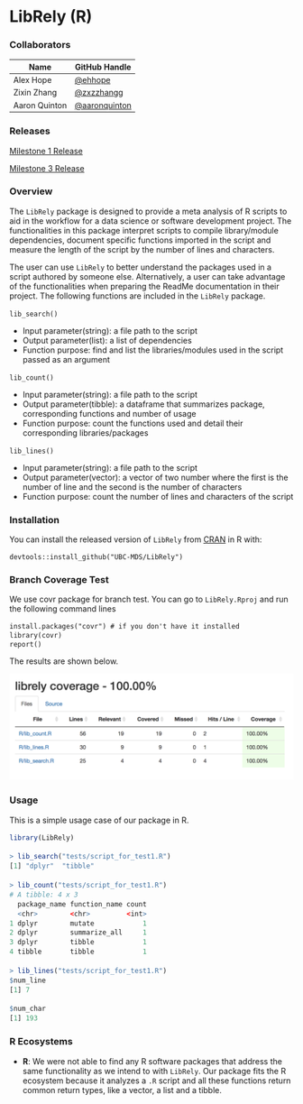 # LibRely (R)

### Collaborators
| Name | GitHub Handle |
| ---- | ------ |
| Alex Hope | [@ehhope ]( https://github.com/ehhope) |
| Zixin Zhang     | [@zxzzhangg](https://github.com/zxzzhangg) |
| Aaron Quinton     | [@aaronquinton](https://github.com/aaronquinton ) |

### Releases

[Milestone 1 Release](https://github.com/UBC-MDS/LibRely-R-/releases/tag/V1.0)

[Milestone 3 Release](https://github.com/UBC-MDS/LibRely-R-/tree/V2.0)


### Overview
The `LibRely` package is designed to provide a meta analysis of R scripts to aid in the workflow for a data science or software development project. The functionalities in this package interpret scripts to compile library/module dependencies, document specific functions imported in the script and measure the length of the script by the number of lines and characters.

The user can use `LibRely` to better understand the packages used in a script authored by someone else. Alternatively, a user can take advantage of the functionalities when preparing the ReadMe documentation in their project. The following functions are included in the `LibRely` package.

`lib_search()`

- Input parameter(string): a file path to the script
- Output parameter(list): a list of dependencies
- Function purpose: find and list the libraries/modules used in the script passed as an argument

`lib_count()`

- Input parameter(string): a file path to the script
- Output parameter(tibble): a dataframe that summarizes package, corresponding functions and number of usage
- Function purpose: count the functions used and detail their corresponding libraries/packages

 `lib_lines()`

 - Input parameter(string): a file path to the script
 - Output parameter(vector): a vector of two number where the first is the number of line and the second is the number of characters
 - Function purpose: count the number of lines and characters of the script

### Installation
You can install the released version of `LibRely` from [CRAN](https://CRAN.R-project.org) in R with:
```
devtools::install_github("UBC-MDS/LibRely")
```

### Branch Coverage Test
We use covr package for branch test. You can go to `LibRely.Rproj` and run the following command lines
```
install.packages("covr") # if you don't have it installed
library(covr)
report()
```
The results are shown below.

![](./doc/coverage_reuslt.png)


### Usage
This is a simple usage case of our package in R.
```r
library(LibRely)

> lib_search("tests/script_for_test1.R")
[1] "dplyr"  "tibble"

> lib_count("tests/script_for_test1.R")
# A tibble: 4 x 3
  package_name function_name count
  <chr>        <chr>         <int>
1 dplyr        mutate            1
2 dplyr        summarize_all     1
3 dplyr        tibble            1
4 tibble       tibble            1

> lib_lines("tests/script_for_test1.R")
$num_line
[1] 7

$num_char
[1] 193
```

### R Ecosystems

- **R**: We were not able to find any R software packages that address the same functionality as we intend to with ```LibRely```. Our package fits the R ecosystem because it analyzes a `.R` script and all these functions return common return types, like a vector, a list and a tibble.
